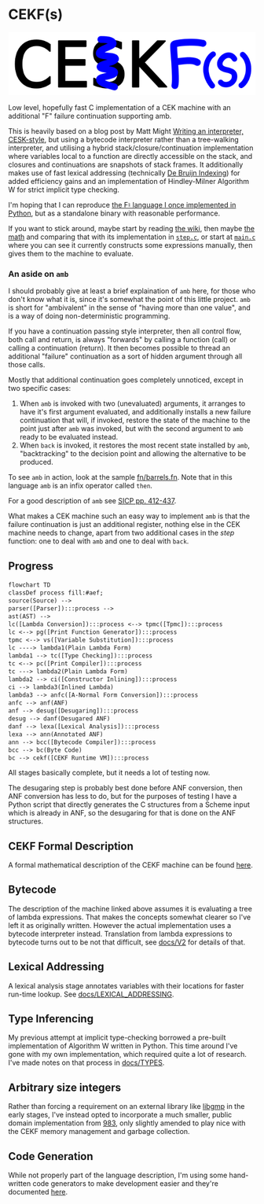 # CEKF(s)

![logo](./docs/CEKF2.png)

Low level, hopefully fast C implementation of a CEK machine with an
additional "F" failure continuation supporting amb.

This is heavily based on a blog post by Matt Might [Writing an
interpreter, CESK-style](https://matt.might.net/articles/cesk-machines/),
but using a bytecode interpreter rather than a tree-walking interpreter,
and utilising a hybrid stack/closure/continuation implementation where
variables local to a function are directly accessible on the stack, and
closures and continuations are snapshots of stack frames. It additionally
makes use of fast lexical addressing (technically
[De Bruijn Indexing](https://en.wikipedia.org/wiki/De_Bruijn_index)) for
added efficiency gains and an implementation of Hindley-Milner
Algorithm W for strict implicit type checking.

I'm hoping that I can reproduce [the F♮ language I once implemented
in Python](https://github.com/billhails/PyScheme), but as a standalone
binary with reasonable performance.

If you want to stick around, maybe start by reading
[the wiki]([wiki](https://github.com/billhails/CEKF/wiki)),
then maybe [the math](docs/MATH.md)
and comparing that with its implementation in [`step.c`](src/step.c), or
start at [`main.c`](src/main.c) where you can see it currently constructs
some expressions manually, then gives them to the machine to evaluate.

### An aside on `amb`

I should probably give at least a brief explaination of `amb` here, for
those who don't know what it is, since it's somewhat the point of this
little project. `amb` is short for "ambivalent" in the sense of "having
more than one value", and is a way of doing non-deterministic programming.

If you have a continuation passing style interpreter, then all control
flow, both call and return, is always "forwards" by calling a function
(call) or calling a continuation (return). It then becomes possible to
thread an additional "failure" continuation as a sort of hidden argument
through all those calls.

Mostly that additional continuation goes completely unnoticed, except
in two specific cases:

1. When `amb` is invoked with two (unevaluated) arguments, it arranges
   to have it's first argument evaluated, and additionally installs a new
   failure continuation that will, if invoked, restore the state of the
   machine to the point just after `amb` was invoked, but with the second
   argument to `amb` ready to be evaluated instead.
2. When `back` is invoked, it restores the most recent state installed by
   `amb`, "backtracking" to the decision point and allowing the alternative
   to be produced.

To see `amb` in action, look at the sample [fn/barrels.fn](fn/barrels.fn).
Note that in this language `amb` is an infix operator called `then`.

For a good description of `amb` see [SICP pp.
412-437](https://mitp-content-server.mit.edu/books/content/sectbyfn/books_pres_0/6515/sicp.zip/full-text/book/book-Z-H-28.html#%_sec_4.3).

What makes a CEK machine such an easy way to implement `amb` is that
the failure continuation is just an additional register, nothing else
in the CEK machine needs to change, apart from two additional cases in
the $step$ function: one to deal with `amb` and one to deal with `back`.

## Progress

```mermaid
flowchart TD
classDef process fill:#aef;
source(Source) -->
parser([Parser]):::process -->
ast(AST) -->
lc([Lambda Conversion]):::process <--> tpmc([Tpmc]):::process
lc <--> pg([Print Function Generator]):::process
tpmc <--> vs([Variable Substitution]):::process
lc ----> lambda1(Plain Lambda Form)
lambda1 --> tc([Type Checking]):::process
tc <--> pc([Print Compiler]):::process
tc ---> lambda2(Plain Lambda Form)
lambda2 --> ci([Constructor Inlining]):::process
ci --> lambda3(Inlined Lambda)
lambda3 --> anfc([A-Normal Form Conversion]):::process
anfc --> anf(ANF)
anf --> desug([Desugaring]):::process
desug --> danf(Desugared ANF)
danf --> lexa([Lexical Analysis]):::process
lexa --> ann(Annotated ANF)
ann --> bcc([Bytecode Compiler]):::process
bcc --> bc(Byte Code)
bc --> cekf([CEKF Runtime VM]):::process
```
All stages basically complete, but it needs a lot of testing now.

The desugaring step is probably best done before ANF conversion, then ANF conversion has less to do, but
for the purposes of testing I have a Python script that directly generates the C structures from
a Scheme input which is already in ANF, so the desugaring for that is done on the ANF structures.

## CEKF Formal Description

A formal mathematical description of the CEKF machine can be found [here](docs/MATH.md).

## Bytecode

The description of the machine linked above assumes it is evaluating a tree of
lambda expressions. That makes the concepts somewhat clearer so I've left
it as originally written. However the actual implementation uses a bytecode
interpreter instead. Translation from lambda expressions to bytecode turns
out to be not that difficult, see [docs/V2](docs/V2.md) for details of that.

## Lexical Addressing

A lexical analysis stage annotates variables with their locations for faster
run-time lookup. See [docs/LEXICAL_ADDRESSING](docs/LEXICAL_ADDRESSING.md).

## Type Inferencing

My previous attempt at implicit type-checking borrowed a pre-built
implementation of Algorithm W written in Python. This time around I've
gone with my own implementation, which required quite a lot of research.
I've made notes on that process in [docs/TYPES](docs/TYPES.md).

## Arbitrary size integers

Rather than forcing a requirement on an external library like
[libgmp](https://gmplib.org/) in the early stages, I've instead
opted to incorporate a much smaller, public domain implementation
from [983](https://github.com/983/bigint), only slightly amended to
play nice with the CEKF memory management and garbage collection.

## Code Generation

While not properly part of the language description, I'm using some
hand-written code generators to make development easier and they're
documented [here](docs/CODEGEN.md).
